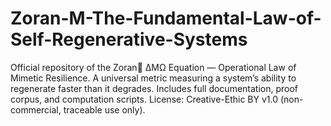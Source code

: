 # Zoran-M-The-Fundamental-Law-of-Self-Regenerative-Systems
Official repository of the Zoran🦋 ΔMΩ Equation — Operational Law of Mimetic Resilience. A universal metric measuring a system’s ability to regenerate faster than it degrades. Includes full documentation, proof corpus, and computation scripts. License: Creative-Ethic BY v1.0 (non-commercial, traceable use only).
